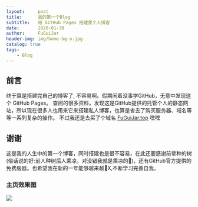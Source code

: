 ```yaml
---
layout:     post
title:      我的第一个Blog
subtitle:   用 GitHub Pages 搭建我个人博客
date:       2020-01-30
author:     FuGuiJar
header-img: img/home-bg-o.jpg
catalog: true
tags:
    - Blog
---
```


## 前言

终于算是搭建完自己的博客了, 不容易啊。假期闲着没事学GitHub，无意中发现这个 GitHub Pages。 查阅的很多资料，发现这是GitHub提供的托管个人的静态网站，所以现在很多人也用来它来搭建私人博客，也算是省去了购买服务器、域名等等一系列复杂的操作。
不过我还是去买了个域名 [FuGuiJar.top](http://FuGuiJar.top/) 嘿嘿

## 谢谢
这是我的人生中的第一个博客，同时搭建也是很不容易，在此还要感谢前辈种的树(俗话说的好:前人种树后人乘凉，对没错我就是乘凉的🤭)，还有GitHub官方提供的免费服器。也希望我在新的一年能够越来越🐂X,不断学习完善自我。


### 主页效果图

![](https://i.loli.net/2020/01/30/6rQ27ymNotWiMsz.jpg)


